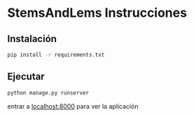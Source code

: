 # StemsAndLems Instrucciones

## Instalación

```bash
pip install -r requirements.txt
```

## Ejecutar


```bash
python manage.py runserver
```
entrar a [localhost:8000](http://localhost:8000/) para ver la aplicación
